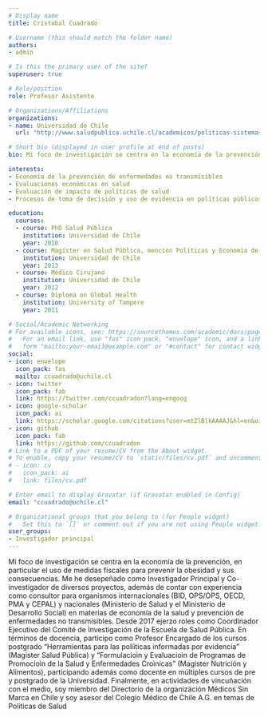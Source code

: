 ```yaml
---
# Display name
title: Cristobal Cuadrado

# Username (this should match the folder name)
authors:
- admin

# Is this the primary user of the site?
superuser: true

# Role/position
role: Profesor Asistente

# Organizations/Affiliations
organizations:
- name: Universidad de Chile
  url: "http://www.saludpublica.uchile.cl/academicos/politicas-sistemas-y-gestion-de-salud/102917/cristobal-cuadrado-nahum"

# Short bio (displayed in user profile at end of posts)
bio: Mi foco de investigación se centra en la economía de la prevención, en particular el uso de medidas fiscales para prevenir la obesidad y sus consecuencias. Me he desepeñado como Investigador Principal y Co-investigador de diversos proyectos, además de contar con experiencia como consultor para organismos internacionales (BID, OPS/OPS, OECD, PMA y CEPAL) y nacionales (Ministerio de Salud y el Ministerio de Desarrollo Social) en materias de economía de la salud y prevención de enfermedades no transmisibles. Desde 2017 ejerzo roles como Coordinador Ejecutivo del Comité de Investigación de la Escuela de Salud Pública. En términos de docencia, participo como Profesor Encargado de los cursos postgrado “Herramientas para las poliìticas informadas por evidencia” (Magister Salud Pública) y “Formulacioìn y Evaluacioìn de Programas de Promocioìn de la Salud y Enfermedades Croìnicas” (Magister Nutrición y Alimentos), participando además como docente en múltiples cursos de pre y postgrado de la Universidad. Finalmente, en actividades de vincuñación con el medio, soy miembro del Directorio de la organización Médicos Sin Marca en Chile y soy asesor del Colegio Médico de Chile A.G. en temas de Politicas de Salud

interests:
- Economía de la prevención de enfermedades no transmisibles
- Evaluaciones económicas en salud
- Evaluación de impacto de políticas de salud
- Procesos de toma de decisión y uso de evidencia en políticas públicas

education:
  courses:
  - course: PhD Salud Pública
    institution: Universidad de Chile
    year: 2018
  - course: Magíster en Salud Pública, mención Políticas y Economía de la Salud
    institution: Universidad de Chile
    year: 2013
  - course: Médico Cirujano
    institution: Universidad de Chile
    year: 2012
  - course: Diploma on Global Health
    institution: University of Tampere
    year: 2011

# Social/Academic Networking
# For available icons, see: https://sourcethemes.com/academic/docs/page-builder/#icons
#   For an email link, use "fas" icon pack, "envelope" icon, and a link in the
#   form "mailto:your-email@example.com" or "#contact" for contact widget.
social:
- icon: envelope
  icon_pack: fas
  mailto: ccuadrado@uchile.cl
- icon: twitter
  icon_pack: fab
  link: https://twitter.com/ccuadradon?lang=engoog
- icon: google-scholar
  icon_pack: ai
  link: https://scholar.google.com/citations?user=mtZlBlkAAAAJ&hl=en&oi=ao
- icon: github
  icon_pack: fab
  link: https://github.com/ccuadradon
# Link to a PDF of your resume/CV from the About widget.
# To enable, copy your resume/CV to `static/files/cv.pdf` and uncomment the lines below.
# - icon: cv
#   icon_pack: ai
#   link: files/cv.pdf

# Enter email to display Gravatar (if Gravatar enabled in Config)
email: "ccuadrado@uchile.cl"

# Organizational groups that you belong to (for People widget)
#   Set this to `[]` or comment out if you are not using People widget.
user_groups:
- Investigador principal
---
```


Mi foco de investigación se centra en la economía de la prevención, en particular el uso de medidas fiscales para prevenir la obesidad y sus consecuencias. Me he desepeñado como Investigador Principal y Co-investigador de diversos proyectos, además de contar con experiencia como consultor para organismos internacionales (BID, OPS/OPS, OECD, PMA y CEPAL) y nacionales (Ministerio de Salud y el Ministerio de Desarrollo Social) en materias de economía de la salud y prevención de enfermedades no transmisibles. Desde 2017 ejerzo roles como Coordinador Ejecutivo del Comité de Investigación de la Escuela de Salud Pública. En términos de docencia, participo como Profesor Encargado de los cursos postgrado “Herramientas para las poliìticas informadas por evidencia” (Magister Salud Pública) y “Formulacioìn y Evaluacioìn de Programas de Promocioìn de la Salud y Enfermedades Croìnicas” (Magister Nutrición y Alimentos), participando además como docente en múltiples cursos de pre y postgrado de la Universidad. Finalmente, en actividades de vincuñación con el medio, soy miembro del Directorio de la organización Médicos Sin Marca en Chile y soy asesor del Colegio Médico de Chile A.G. en temas de Politicas de Salud
